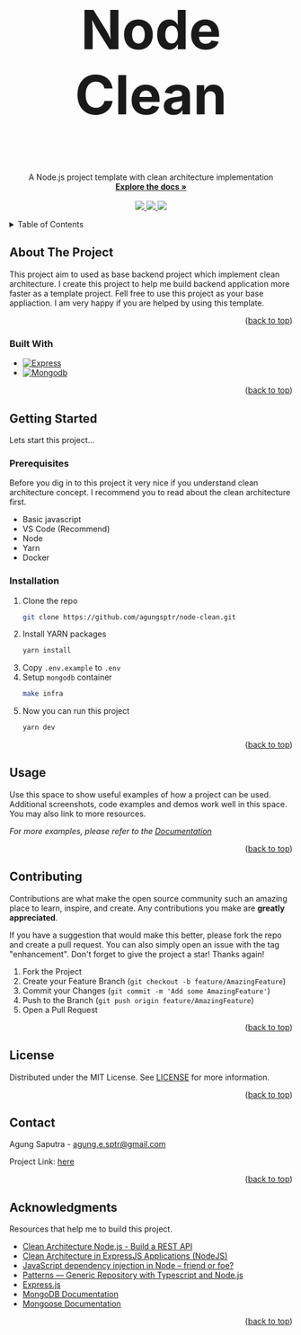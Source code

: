 <!-- PROJECT LOGO -->
<br />
<div align="center">
  <h2 align="center" style="font-size:10vw;">Node Clean</h2>

  <p align="center">
    A Node.js project template with clean architecture implementation
    <br />
    <a href="https://github.com/agungsptr/node-clean"><strong>Explore the docs »</strong></a>
    <br />
    <br />
    <a href="https://github.com/agungsptr/node-clean/stargazers">
      <img src="https://img.shields.io/github/stars/agungsptr/node-clean.svg">
    </a>
    <a href="https://github.com/agungsptr/node-clean/network">
      <img src="https://img.shields.io/github/forks/agungsptr/node-clean.svg?color=blue">
    </a>
    <a href="https://github.com/agungsptr/node-clean/network">
      <img src="https://img.shields.io/github/contributors/agungsptr/node-clean.svg?color=blue">
    </a>
  </p>
</div>



<!-- TABLE OF CONTENTS -->
<details>
  <summary>Table of Contents</summary>
  <ol>
    <li>
      <a href="#about-the-project">About The Project</a>
      <ul>
        <li><a href="#built-with">Built With</a></li>
      </ul>
    </li>
    <li>
      <a href="#getting-started">Getting Started</a>
      <ul>
        <li><a href="#prerequisites">Prerequisites</a></li>
        <li><a href="#installation">Installation</a></li>
      </ul>
    </li>
    <li><a href="#usage">Usage</a></li>
    <li><a href="#contributing">Contributing</a></li>
    <li><a href="#license">License</a></li>
    <li><a href="#contact">Contact</a></li>
    <li><a href="#acknowledgments">Acknowledgments</a></li>
  </ol>
</details>



<!-- ABOUT THE PROJECT -->
## About The Project
This project aim to used as base backend project which implement clean architecture. 
I create this project to help me build backend application more faster as a template project.
Fell free to use this project as your base appliaction.
I am very happy if you are helped by using this template.

<p align="right">(<a href="#readme-top">back to top</a>)</p>



### Built With

* [![Express](https://img.shields.io/badge/Express.js-404D59?style=for-the-badge&logo=express)](https://expressjs.com)
* [![Mongodb](https://img.shields.io/badge/MongoDB-4EA94B?style=for-the-badge&logo=mongodb&logoColor=white)](https://www.mongodb.com)

<p align="right">(<a href="#readme-top">back to top</a>)</p>



<!-- GETTING STARTED -->
## Getting Started

Lets start this project...

### Prerequisites

Before you dig in to this project it very nice if you understand clean architecture concept. I recommend you to read about the clean architecture first.

* Basic javascript
* VS Code (Recommend)
* Node
* Yarn
* Docker

### Installation

1. Clone the repo
   ```sh
   git clone https://github.com/agungsptr/node-clean.git
   ```
2. Install YARN packages
   ```sh
   yarn install
   ```
3. Copy `.env.example` to `.env`
4. Setup `mongodb` container
   ```sh
   make infra
   ```
5. Now you can run this project
   ```sh
   yarn dev
   ```

<p align="right">(<a href="#readme-top">back to top</a>)</p>



<!-- USAGE EXAMPLES -->
## Usage

Use this space to show useful examples of how a project can be used. Additional screenshots, code examples and demos work well in this space. You may also link to more resources.

_For more examples, please refer to the [Documentation](https://example.com)_

<p align="right">(<a href="#readme-top">back to top</a>)</p>



<!-- CONTRIBUTING -->
## Contributing

Contributions are what make the open source community such an amazing place to learn, inspire, and create. Any contributions you make are **greatly appreciated**.

If you have a suggestion that would make this better, please fork the repo and create a pull request. You can also simply open an issue with the tag "enhancement".
Don't forget to give the project a star! Thanks again!

1. Fork the Project
2. Create your Feature Branch (`git checkout -b feature/AmazingFeature`)
3. Commit your Changes (`git commit -m 'Add some AmazingFeature'`)
4. Push to the Branch (`git push origin feature/AmazingFeature`)
5. Open a Pull Request

<p align="right">(<a href="#readme-top">back to top</a>)</p>



<!-- LICENSE -->
## License

Distributed under the MIT License. See [LICENSE](./LICENSE) for more information.

<p align="right">(<a href="#readme-top">back to top</a>)</p>



<!-- CONTACT -->
## Contact

Agung Saputra - agung.e.sptr@gmail.com

Project Link: [here](https://github.com/agungsptr/node-clean)

<p align="right">(<a href="#readme-top">back to top</a>)</p>



<!-- ACKNOWLEDGMENTS -->
## Acknowledgments

Resources that help me to build this project.

* [Clean Architecture Node.js - Build a REST API](https://mannhowie.com/clean-architecture-node)
* [Clean Architecture in ExpressJS Applications (NodeJS)](https://merlino.agency/blog/clean-architecture-in-express-js-applications)
* [JavaScript dependency injection in Node – friend or foe?](https://tsh.io/blog/dependency-injection-in-node-js/)
* [Patterns — Generic Repository with Typescript and Node.js](https://medium.com/@erickwendel/generic-repository-with-typescript-and-node-js-731c10a1b98e)
* [Express.js](https://expressjs.com)
* [MongoDB Documentation](https://www.mongodb.com/docs)
* [Mongoose Documentation](https://mongoosejs.com/docs)

<p align="right">(<a href="#readme-top">back to top</a>)</p>
